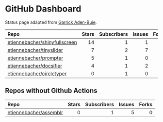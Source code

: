 GitHub Dashboard
================

Status page adapted from [Garrick
Aden-Buie](https://github.com/gadenbuie/status).

| Repo                                                                              | Stars | Subscribers | Issues | Forks | Status                                                                                                                                                           | Commit                                                                                                                                                                 |
| :-------------------------------------------------------------------------------- | ----: | ----------: | -----: | ----: | :--------------------------------------------------------------------------------------------------------------------------------------------------------------- | :--------------------------------------------------------------------------------------------------------------------------------------------------------------------- |
| [etiennebacher/shinyfullscreen](https://github.com/etiennebacher/shinyfullscreen) |    14 |           1 |      1 |     0 | [![](https://github.com/etiennebacher/shinyfullscreen/workflows/R-CMD-check/badge.svg)](https://github.com/etiennebacher/shinyfullscreen/actions/runs/432323964) | <a href="https://github.com/etiennebacher/shinyfullscreen/commit/89627be09dc7645394811fdc8c9c1cf1448dd935" title="modify the tests with this cursor change">89627b</a> |
| [etiennebacher/tinyslider](https://github.com/etiennebacher/tinyslider)           |     7 |           2 |      7 |     0 | [![](https://github.com/etiennebacher/tinyslider/workflows/R-CMD-check/badge.svg)](https://github.com/etiennebacher/tinyslider/actions/runs/417902796)           | <a href="https://github.com/etiennebacher/tinyslider/commit/84199c2f84cc71494fdff78f68cd2fe7d8b24c70" title="add github actions">84199c</a>                            |
| [etiennebacher/prompter](https://github.com/etiennebacher/prompter)               |     5 |           1 |      0 |     0 | [![](https://github.com/etiennebacher/prompter/workflows/R-CMD-check/badge.svg)](https://github.com/etiennebacher/prompter/actions/runs/477423596)               | <a href="https://github.com/etiennebacher/prompter/commit/ebf2c586d04df17d2f5b770aa2aae0b249208564" title="add cran to installation">ebf2c5</a>                        |
| [etiennebacher/docsifier](https://github.com/etiennebacher/docsifier)             |     4 |           1 |      2 |     0 | [![](https://github.com/etiennebacher/docsifier/workflows/R-CMD-check/badge.svg)](https://github.com/etiennebacher/docsifier/actions/runs/459678731)             | <a href="https://github.com/etiennebacher/docsifier/commit/0a3f14fe7c7af0e8444f41ec890c821d76197fa5" title="closes #16">0a3f14</a>                                     |
| [etiennebacher/circletyper](https://github.com/etiennebacher/circletyper)         |     0 |           1 |      0 |     0 | [![](https://github.com/etiennebacher/circletyper/workflows/R-CMD-check/badge.svg)](https://github.com/etiennebacher/circletyper/actions/runs/448764793)         | <a href="https://github.com/etiennebacher/circletyper/commit/1d56959527825df5fd90709c40a705a85eaaee4a" title="update doc">1d5695</a>                                   |

## Repos without Github Actions

| Repo                                                                | Stars | Subscribers | Issues | Forks |
| :------------------------------------------------------------------ | ----: | ----------: | -----: | ----: |
| [etiennebacher/assemblr](https://github.com/etiennebacher/assemblr) |     0 |           1 |      5 |     0 |

